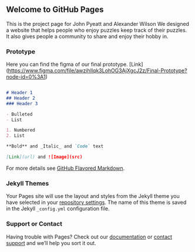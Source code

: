 ## Welcome to GitHub Pages

This is the project page for John Pyeatt and Alexander Wilson
We designed a website that helps people who enjoy puzzles keep track of their puzzles.
It also gives people a community to share and enjoy their hobby in.

### Prototype
Here you can find the figma of our final prototype.
[Link] (https://www.figma.com/file/awzihIlqk3LohOG3AjXgcJ2z/Final-Prototype?node-id=0%3A1)


```markdown

# Header 1
## Header 2
### Header 3

- Bulleted
- List

1. Numbered
2. List

**Bold** and _Italic_ and `Code` text

[Link](url) and ![Image](src)
```

For more details see [GitHub Flavored Markdown](https://guides.github.com/features/mastering-markdown/).

### Jekyll Themes

Your Pages site will use the layout and styles from the Jekyll theme you have selected in your [repository settings](https://github.com/sampyeatt/Pyeatt_Wilson/settings). The name of this theme is saved in the Jekyll `_config.yml` configuration file.

### Support or Contact

Having trouble with Pages? Check out our [documentation](https://help.github.com/categories/github-pages-basics/) or [contact support](https://github.com/contact) and we’ll help you sort it out.
